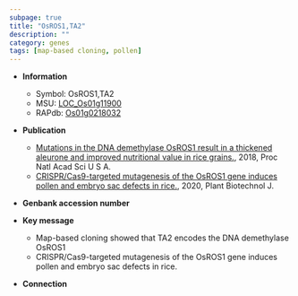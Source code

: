 ```yaml
---
subpage: true
title: "OsROS1,TA2"
description: ""
category: genes
tags: [map-based cloning, pollen]
---
```


* **Information**  
    + Symbol: OsROS1,TA2  
    + MSU: [LOC_Os01g11900](http://rice.plantbiology.msu.edu/cgi-bin/ORF_infopage.cgi?orf=LOC_Os01g11900)  
    + RAPdb: [Os01g0218032](http://rapdb.dna.affrc.go.jp/viewer/gbrowse_details/irgsp1?name=Os01g0218032)  

* **Publication**  
    + [Mutations in the DNA demethylase OsROS1 result in a thickened aleurone and improved nutritional value in rice grains.](http://www.ncbi.nlm.nih.gov/pubmed?term=Mutations+in+the+DNA+demethylase+OsROS1+result+in+a+thickened+aleurone+and+improved+nutritional+value+in+rice+grains.%5BTitle%5D), 2018, Proc Natl Acad Sci U S A.
    + [CRISPR/Cas9-targeted mutagenesis of the OsROS1 gene induces pollen and embryo sac defects in rice.](http://www.ncbi.nlm.nih.gov/pubmed?term=CRISPR/Cas9-targeted+mutagenesis+of+the+OsROS1+gene+induces+pollen+and+embryo+sac+defects+in+rice.%5BTitle%5D), 2020, Plant Biotechnol J.

* **Genbank accession number**  

* **Key message**  
    + Map-based cloning showed that TA2 encodes the DNA demethylase OsROS1
    + CRISPR/Cas9-targeted mutagenesis of the OsROS1 gene induces pollen and embryo sac defects in rice.

* **Connection**  



